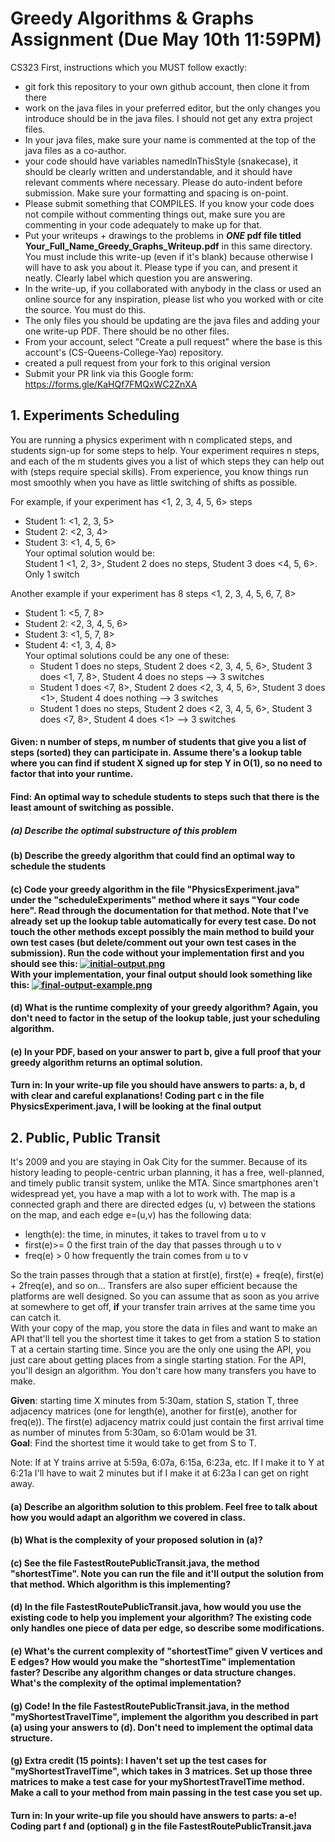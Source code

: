# Greedy Algorithms & Graphs Assignment (Due May 10th 11:59PM)
CS323
First, instructions which you MUST follow exactly:
* git fork this repository to your own github account, then clone it from there
* work on the java files in your preferred editor, but the only changes you introduce should be in the java files. I should not get any extra project files.
* In your java files, make sure your name is commented at the top of the java files as a co-author.
* your code should have variables namedInThisStyle (snakecase), it should be clearly written and understandable, and it should have relevant comments where necessary. Please do auto-indent before submission. Make sure your formatting and spacing is on-point.
* Please submit something that COMPILES. If you know your code does not compile without commenting things out, make sure you are commenting in your code adequately to make up for that.
* Put your writeups + drawings to the problems in <b>*ONE* pdf file titled Your_Full_Name_Greedy_Graphs_Writeup.pdf</b> in this same directory. You must include this write-up (even if it's blank) because otherwise I will have to ask you about it. Please type if you can, and present it neatly. Clearly label which question you are answering.
* In the write-up, if you collaborated with anybody in the class or used an online source for any inspiration, please list who you worked with or cite the source. You must do this.
* The only files you should be updating are the java files and adding your one write-up PDF. There should be no other files.
* From your account, select "Create a pull request" where the base is this account's (CS-Queens-College-Yao) repository.
* created a pull request from your fork to this original version
* Submit your PR link via this Google form: https://forms.gle/KaHQf7FMQxWC2ZnXA

## 1. Experiments Scheduling

You are running a physics experiment with n complicated steps, and students sign-up for some steps to help. Your experiment requires n steps, and each of the m students gives you a list of which steps they can help out with (steps require special skills). From experience, you know things run most smoothly when you have as little switching of shifts as possible.

For example, if your experiment has <1, 2, 3, 4, 5, 6> steps
* Student 1: <1, 2, 3, 5>
* Student 2: <2, 3, 4>
* Student 3: <1, 4, 5, 6> <br>
Your optimal solution would be:<br>
Student 1 <1, 2, 3>, Student 2 does no steps, Student 3 does <4, 5, 6>. Only 1 switch

Another example if your experiment has 8 steps <1, 2, 3, 4, 5, 6, 7, 8>
* Student 1: <5, 7, 8>
* Student 2: <2, 3, 4, 5, 6>
* Student 3: <1, 5, 7, 8>
* Student 4: <1, 3, 4, 8> <br>
Your optimal solutions could be any one of these: <br>
  * Student 1 does no steps, Student 2 does <2, 3, 4, 5, 6>, Student 3 does <1, 7, 8>, Student 4 does no steps --> 3 switches <br>
  *  Student 1 does <7, 8>, Student 2 does <2, 3, 4, 5, 6>, Student 3 does <1>, Student 4 does nothing --> 3 switches <br>
  * Student 1 does no steps, Student 2 does <2, 3, 4, 5, 6>, Student 3 does <7, 8>, Student 4 does <1> --> 3 switches <br>

#### Given: n number of steps, m number of students that give you a list of steps (sorted) they can participate in. Assume there's a lookup table where you can find if student X signed up for step Y in O(1), so no need to factor that into your runtime.
#### Find: An optimal way to schedule students to steps such that there is the least amount of switching as possible.

##### (a) Describe the optimal substructure of this problem
#### (b) Describe the greedy algorithm that could find an optimal way to schedule the students
#### (c) Code your greedy algorithm in the file "PhysicsExperiment.java" under the "scheduleExperiments" method where it says "Your code here". Read through the documentation for that method. Note that I've already set up the lookup table automatically for every test case. Do not touch the other methods except possibly the main method to build your own test cases (but delete/comment out your own test cases in the submission). Run the code without your implementation first and you should see this: [![initial-output.png](https://i.postimg.cc/SKBDtqgL/initial-output.png)](https://postimg.cc/qtGsNfVg) <br> With your implementation, your final output should look something like this: [![final-output-example.png](https://i.postimg.cc/FsLw9WLH/final-output-example.png)](https://postimg.cc/YhtdRxR5)
#### (d) What is the runtime complexity of your greedy algorithm? Again, you don't need to factor in the setup of the lookup table, just your scheduling algorithm.
#### (e) In your PDF, based on your answer to part b, give a full proof that your greedy algorithm returns an optimal solution.


#### Turn in: In your write-up file you should have answers to parts: a, b, d with clear and careful explanations! Coding part c in the file PhysicsExperiment.java, I will be looking at the final output

## 2. Public, Public Transit
It's 2009 and you are staying in Oak City for the summer. Because of its history leading to people-centric urban planning, it has a free, well-planned, and timely public transit system, unlike the MTA. Since smartphones aren't widespread yet, you have a map with a lot to work with. The map is a connected graph and there are directed edges (u, v) between the stations on the map, and each edge e=(u,v) has the following data:
* length(e): the time, in minutes, it takes to travel from u to v
* first(e)>= 0 the first train of the day that passes through u to v
* freq(e) > 0 how frequently the train comes from u to v

So the train passes through that a station at first(e), first(e) + freq(e), first(e) + 2freq(e), and so on... Transfers are also super efficient because the platforms are well designed. So you can assume that as soon as you arrive at somewhere to get off, <b>if</b> your transfer train arrives at the same time you can catch it. <br> With your copy of the map, you store the data in files and want to make an API that'll tell you the shortest time it takes to get from a station S to station T at a certain starting time. Since you are the only one using the API, you just care about getting places from a single starting station. For the API, you'll design an algorithm. You don't care how many transfers you have to make.

<b>Given</b>: starting time X minutes from 5:30am, station S, station T, three adjacency matrices (one for length(e), another for first(e), another for freq(e)). The first(e) adjacency matrix could just contain the first arrival time as number of minutes from 5:30am, so 6:01am would be 31.<br>
<b>Goal</b>: Find the shortest time it would take to get from S to T.

Note: If at Y trains arrive at 5:59a, 6:07a, 6:15a, 6:23a, etc. If I make it to Y at 6:21a I'll have to wait 2 minutes but if I make it at 6:23a I can get on right away.

#### (a) Describe an algorithm solution to this problem. Feel free to talk about how you would adapt an algorithm we covered in class.
#### (b) What is the complexity of your proposed solution in (a)?
#### (c) See the file FastestRoutePublicTransit.java, the method "shortestTime". Note you can run the file and it'll output the solution from that method. Which algorithm is this implementing?
#### (d) In the file FastestRoutePublicTransit.java, how would you use the existing code to help you implement your algorithm? The existing code only handles one piece of data per edge, so describe some modifications.
#### (e) What's the current complexity of "shortestTime" given V vertices and E edges? How would you make the "shortestTime" implementation faster? Describe any algorithm changes or data structure changes. What's the complexity of the optimal implementation?
#### (g) Code! In the file FastestRoutePublicTransit.java, in the method "myShortestTravelTime", implement the algorithm you described in part (a) using your answers to (d). Don't need to implement the optimal data structure.
#### (g) Extra credit (15 points): I haven't set up the test cases for "myShortestTravelTime", which takes in 3 matrices. Set up those three matrices to make a test case for your myShortestTravelTime method. Make a call to your method from main passing in the test case you set up.

#### Turn in: In your write-up file you should have answers to parts: a-e! Coding part f and (optional) g in the file FastestRoutePublicTransit.java
